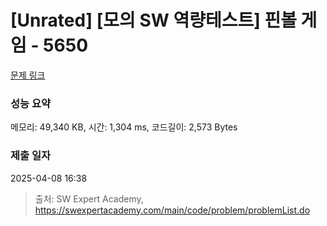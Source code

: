 # [Unrated] [모의 SW 역량테스트] 핀볼 게임 - 5650 

[문제 링크](https://swexpertacademy.com/main/code/problem/problemDetail.do?contestProbId=AWXRF8s6ezEDFAUo) 

### 성능 요약

메모리: 49,340 KB, 시간: 1,304 ms, 코드길이: 2,573 Bytes

### 제출 일자

2025-04-08 16:38



> 출처: SW Expert Academy, https://swexpertacademy.com/main/code/problem/problemList.do